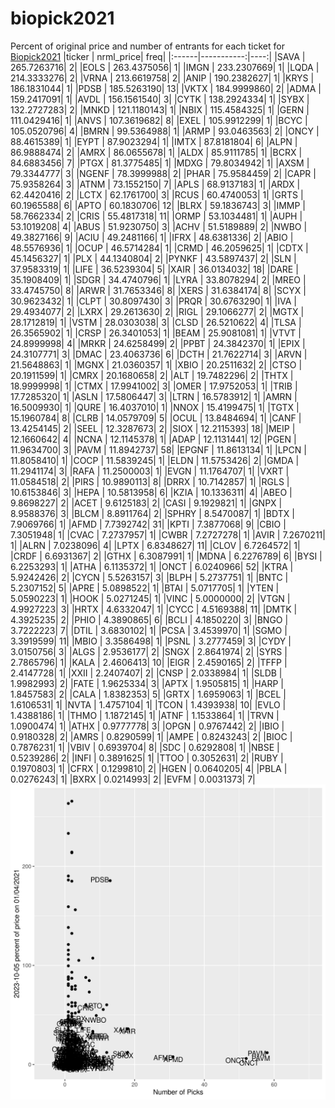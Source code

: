 # biopick2021
Percent of original price and number of entrants for each ticket for [Biopick2021](https://twitter.com/hashtag/Biopick2021)
|ticker |  nrml_price| freq|
|:------|-----------:|----:|
|SAVA   | 265.7263716|    2|
|EOLS   | 263.4375056|    1|
|IMGN   | 233.2307669|    1|
|LQDA   | 214.3333276|    2|
|VRNA   | 213.6619758|    2|
|ANIP   | 190.2382627|    1|
|KRYS   | 186.1831044|    1|
|PDSB   | 185.5263190|   13|
|VKTX   | 184.9999860|    2|
|ADMA   | 159.2417091|    1|
|AVDL   | 156.1561540|    3|
|CYTK   | 138.2924334|    1|
|SYBX   | 132.2727283|    2|
|MNKD   | 121.1180143|    1|
|NBIX   | 115.4584325|    1|
|GERN   | 111.0429416|    1|
|ANVS   | 107.3619682|    8|
|EXEL   | 105.9912299|    1|
|BCYC   | 105.0520796|    4|
|BMRN   |  99.5364988|    1|
|ARMP   |  93.0463563|    2|
|ONCY   |  88.4615389|    1|
|EYPT   |  87.9023294|    1|
|IMTX   |  87.8181804|    6|
|ALPN   |  86.9888474|    2|
|AMRX   |  86.0655678|    1|
|ALDX   |  85.9111785|    1|
|BCRX   |  84.6883456|    7|
|PTGX   |  81.3775485|    1|
|MDXG   |  79.8034942|    1|
|AXSM   |  79.3344777|    3|
|NGENF  |  78.3999988|    2|
|PHAR   |  75.9584459|    2|
|CAPR   |  75.9358264|    3|
|ATNM   |  73.1552150|    7|
|APLS   |  68.9137183|    1|
|ARDX   |  62.4420416|    2|
|LCTX   |  62.1761700|    3|
|RCUS   |  60.4740053|    1|
|GRTS   |  60.1965588|    6|
|APTO   |  60.1830706|   12|
|BLRX   |  59.1836743|    3|
|IMMP   |  58.7662334|    2|
|CRIS   |  55.4817318|   11|
|ORMP   |  53.1034481|    1|
|AUPH   |  53.1019208|    4|
|ABUS   |  51.9230750|    3|
|ACHV   |  51.5189889|    2|
|NWBO   |  49.3827166|    9|
|ACIU   |  49.2481166|    1|
|IFRX   |  48.6381336|    2|
|ABIO   |  48.5576936|    1|
|OCUP   |  46.5714284|    1|
|CRMD   |  46.2059625|    1|
|CDTX   |  45.1456327|    1|
|PLX    |  44.1340804|    2|
|PYNKF  |  43.5897437|    2|
|SLN    |  37.9583319|    1|
|LIFE   |  36.5239304|    5|
|XAIR   |  36.0134032|   18|
|DARE   |  35.1908409|    1|
|SDGR   |  34.4740796|    1|
|LYRA   |  33.8078294|    2|
|MREO   |  33.4745750|    8|
|ARWR   |  31.7653346|    8|
|XERS   |  31.6384174|    8|
|SCYX   |  30.9623432|    1|
|CLPT   |  30.8097430|    3|
|PRQR   |  30.6763290|    1|
|IVA    |  29.4934077|    2|
|LXRX   |  29.2613630|    2|
|RIGL   |  29.1066277|    2|
|MGTX   |  28.1712819|    1|
|VSTM   |  28.0303038|    3|
|CLSD   |  26.5210622|    4|
|TLSA   |  26.3565902|    1|
|CRSP   |  26.3401053|    1|
|BEAM   |  25.9081081|    1|
|VTVT   |  24.8999998|    4|
|MRKR   |  24.6258499|    2|
|PPBT   |  24.3842370|    1|
|EPIX   |  24.3107771|    3|
|DMAC   |  23.4063736|    6|
|DCTH   |  21.7622714|    3|
|ARVN   |  21.5648863|    1|
|MGNX   |  21.0360357|    1|
|XBIO   |  20.2511632|    2|
|CTSO   |  20.1911599|    1|
|CMRX   |  20.1680658|    2|
|ALT    |  19.7482296|    2|
|THTX   |  18.9999998|    1|
|CTMX   |  17.9941002|    3|
|OMER   |  17.9752053|    1|
|TRIB   |  17.7285320|    1|
|ASLN   |  17.5806447|    3|
|LTRN   |  16.5783912|    1|
|AMRN   |  16.5009930|    1|
|QURE   |  16.4037010|    1|
|NNOX   |  15.4199475|    1|
|TGTX   |  15.1960784|    8|
|CLRB   |  14.0579709|    5|
|OCUL   |  13.8484694|    1|
|CANF   |  13.4254145|    2|
|SEEL   |  12.3287673|    2|
|SIOX   |  12.2115393|   18|
|MEIP   |  12.1660642|    4|
|NCNA   |  12.1145378|    1|
|ADAP   |  12.1131441|   12|
|PGEN   |  11.9634700|    3|
|PAVM   |  11.8942737|   58|
|EPGNF  |  11.8613134|    1|
|LPCN   |  11.8058410|    1|
|COCP   |  11.5839245|    1|
|ELDN   |  11.5753426|    2|
|GMDA   |  11.2941174|    3|
|RAFA   |  11.2500003|    1|
|EVGN   |  11.1764707|    1|
|VXRT   |  11.0584518|    2|
|PIRS   |  10.9890113|    8|
|DRRX   |  10.7142857|    1|
|RGLS   |  10.6153846|    3|
|HEPA   |  10.5813958|    6|
|KZIA   |  10.1336311|    4|
|ABEO   |   9.8698227|    2|
|ACET   |   9.6125183|    2|
|CASI   |   9.1929821|    1|
|GNPX   |   8.9588376|    3|
|BLCM   |   8.8911764|    2|
|SPHRY  |   8.5470087|    1|
|BDTX   |   7.9069766|    1|
|AFMD   |   7.7392742|   31|
|KPTI   |   7.3877068|    9|
|CBIO   |   7.3051948|    1|
|CVAC   |   7.2737957|    1|
|CWBR   |   7.2727278|    1|
|AVIR   |   7.2670211|    1|
|ALRN   |   7.0238096|    4|
|LPTX   |   6.8348627|   11|
|CLOV   |   6.7264572|    1|
|CRDF   |   6.6931367|    2|
|GTHX   |   6.3087991|    1|
|MDNA   |   6.2276789|    6|
|BYSI   |   6.2253293|    1|
|ATHA   |   6.1135372|    1|
|ONCT   |   6.0240966|   52|
|KTRA   |   5.9242426|    2|
|CYCN   |   5.5263157|    3|
|BLPH   |   5.2737751|    1|
|BNTC   |   5.2307152|    5|
|APRE   |   5.0898522|    1|
|BTAI   |   5.0717705|    1|
|YTEN   |   5.0590223|    1|
|HOOK   |   5.0271245|    1|
|VINC   |   5.0000000|    2|
|VTGN   |   4.9927223|    3|
|HRTX   |   4.6332047|    1|
|CYCC   |   4.5169388|   11|
|DMTK   |   4.3925235|    2|
|PHIO   |   4.3890865|    6|
|BCLI   |   4.1850220|    3|
|BNGO   |   3.7222223|    7|
|DTIL   |   3.6830102|    1|
|PCSA   |   3.4539970|    1|
|SGMO   |   3.3919599|   11|
|MBIO   |   3.3586498|    1|
|PSNL   |   3.2777459|    3|
|CYDY   |   3.0150756|    3|
|ALGS   |   2.9536177|    2|
|SNGX   |   2.8641974|    2|
|SYRS   |   2.7865796|    1|
|KALA   |   2.4606413|   10|
|EIGR   |   2.4590165|    2|
|TFFP   |   2.4147728|    1|
|XXII   |   2.2407407|    2|
|CNSP   |   2.0338984|    1|
|SLDB   |   1.9982993|    2|
|FATE   |   1.9625334|    3|
|APTX   |   1.9505815|    1|
|HARP   |   1.8457583|    2|
|CALA   |   1.8382353|    5|
|GRTX   |   1.6959063|    1|
|BCEL   |   1.6106531|    1|
|NVTA   |   1.4757104|    1|
|TCON   |   1.4393938|   10|
|EVLO   |   1.4388186|    1|
|THMO   |   1.1872145|    1|
|ATNF   |   1.1533864|    1|
|TRVN   |   1.0900474|    1|
|ATHX   |   0.9777778|    3|
|OPGN   |   0.9767442|    2|
|IBIO   |   0.9180328|    2|
|AMRS   |   0.8290599|    1|
|AMPE   |   0.8243243|    2|
|BIOC   |   0.7876231|    1|
|VBIV   |   0.6939704|    8|
|SDC    |   0.6292808|    1|
|NBSE   |   0.5239286|    2|
|INFI   |   0.3891625|    1|
|TTOO   |   0.3052631|    2|
|RUBY   |   0.1970803|    1|
|CFRX   |   0.1299810|    2|
|HGEN   |   0.0640205|    4|
|PBLA   |   0.0276243|    1|
|BXRX   |   0.0214993|    2|
|EVFM   |   0.0031373|    7|
![retvspicks](biopicks.png?raw=true)
